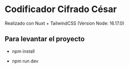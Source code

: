 # Codificador Cifrado César

Realizado con Nuxt + TailwindCSS (Version Node: 16.17.0)

## Para levantar el proyecto

- npm install

- npm run dev
